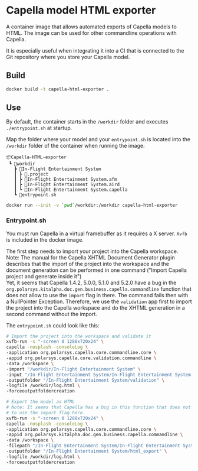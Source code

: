 # Capella model HTML exporter

A container image that allows automated exports of Capella models to HTML. The
image can be used for other commandline operations with Capella.

It is especially useful when integrating it into a CI that is connected to the
Git repository where you store your Capella model.

## Build

```bash
docker build -t capella-html-exporter .
```

## Use

By default, the container starts in the `/workdir` folder and executes
`./entrypoint.sh` at startup.

Map the folder where your model and your `entrypoint.sh` is located into the
`/workdir` folder of the container when running the image:

```
📦Capella-HTML-exporter
 ┗ 📂workdir
   ┣ 📂In-Flight Entertainment System
   ┃ ┣ 📜.project
   ┃ ┣ 📜In-Flight Entertainment System.afm
   ┃ ┣ 📜In-Flight Entertainment System.aird
   ┃ ┗ 📜In-Flight Entertainment System.capella
   ┗ 📜entrypoint.sh
```

```bash
docker run --init -v `pwd`/workdir:/workdir capella-html-exporter
```

### Entrypoint.sh

You must run Capella in a virtual framebuffer as it requires a X server.
`Xvfb` is included in the docker image.

The first step needs to import your project into the Capella workspace.  
Note: The manual for the Capella XHTML Document Generator plugin describes that
the import of the project into the workspace and the document generation can be
performed in one command ("Import Capella project and generate inside it")  
Yet, it seems that Capella 1.4.2, 5.0.0, 5.1.0 and 5.2.0 have a bug in the
`org.polarsys.kitalpha.doc.gen.business.capella.commandline` function that does
not allow to use the `import` flag in there. The command fails then with a
NullPointer Exception. Therefore, we use the `validation` app first to import
the project into the Capella workspace and do the XHTML generation in a second
command without the import.

The `entrypoint.sh` could look like this:

```bash
# Import the project into the workspace and validate it
xvfb-run -s "-screen 0 1280x720x24" \
capella -nosplash -consoleLog \
-application org.polarsys.capella.core.commandline.core \
-appid org.polarsys.capella.core.validation.commandline \
-data /workspace \
-import "/workdir/In-Flight Entertainment System" \
-input "/In-Flight Entertainment System/In-Flight Entertainment System.aird" \
-outputfolder "/In-Flight Entertainment System/validation" \
-logfile /workdir/log.html \
-forceoutputfoldercreation

# Export the model as HTML
# Note: It seems that Capella has a bug in this function that does not allow
# to use the import flag here.
xvfb-run -s "-screen 0 1280x720x24" \
capella -nosplash -consoleLog \
-application org.polarsys.capella.core.commandline.core \
-appid org.polarsys.kitalpha.doc.gen.business.capella.commandline \
-data /workspace \
-filepath "/In-Flight Entertainment System/In-Flight Entertainment System.aird" \
-outputfolder "/In-Flight Entertainment System/html_export" \
-logfile /workdir/log.html \
-forceoutputfoldercreation
```

